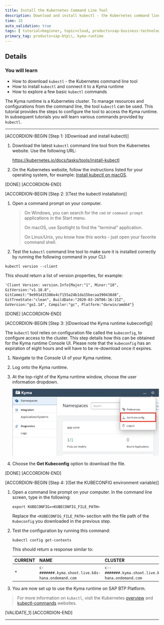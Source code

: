 ```yaml
---
title: Install the Kubernetes Command Line Tool
description: Download and install kubectl - the Kubernetes command line tool which allows access to the SAP BTP, Kyma runtime via the command line.
time: 15
auto_validation: true
tags: [ tutorial>beginner, topic>cloud, products>sap-business-technology-platform]
primary_tag: products>sap-btp\\, kyma-runtime
---
```



## Details
### You will learn  
  - How to download `kubectl` - the Kubernetes command line tool
  - How to install `kubectl` and connect it to a Kyma runtime
  - How to explore a few basic `kubectl` commands

The Kyma runtime is a Kubernetes cluster. To manage resources and configurations from the command line, the tool `kubectl` can be used. This tutorial provides the steps to configure the tool to access the Kyma runtime. In subsequent tutorials you will learn various commands provided by `kubectl`.

---

[ACCORDION-BEGIN [Step 1: ](Download and install kubectl)]

1. Download the latest `kubectl` command line tool from the Kubernetes website. Use the following URL:  

    <https://kubernetes.io/docs/tasks/tools/install-kubectl>

2. On the Kubernetes website, follow the instructions listed for your operating system, for example: [Install kubectl on macOS](https://kubernetes.io/docs/tasks/tools/install-kubectl/#install-kubectl-on-macos).

[DONE]
[ACCORDION-END]

[ACCORDION-BEGIN [Step 2: ](Test the kubectl installation)]

1. Open a command prompt on your computer.

    > On Windows, you can search for the `cmd` or `command prompt` applications in the Start menu.  
    >
    > On macOS, use Spotlight to find the "terminal" application.
    >
    > On Linux/Unix, you know how this works - just open your favorite command shell.

2. Test the `kubectl` command line tool to make sure it is installed correctly by running the following command in your CLI:
```Shell/Bash
kubectl version --client
```

This should return a list of version properties, for example:

```Shell/Bash
'Client Version: version.Info{Major:"1", Minor:"18", GitVersion:"v1.18.0", GitCommit:"9e991415386e4cf155a24b1da15becaa390438d8", GitTreeState:"clean", BuildDate:"2020-03-26T06:16:15Z", GoVersion:"go1.14", Compiler:"gc", Platform:"darwin/amd64"}
```

[DONE]
[ACCORDION-END]

[ACCORDION-BEGIN [Step 3: ](Download the Kyma runtime kubeconfig)]

The `kubectl` tool relies on configuration file called the `kubeconfig`, to configure access to the cluster. This step details how this can be obtained for the Kyma runtime Console UI. Please note that the `kubeconfig` has an expiration of eight hours and will have to be re-download once it expires.   

1. Navigate to the Console UI of your Kyma runtime.

2. Log onto the Kyma runtime.

3. At the top-right of the Kyma runtime window, choose the user information dropdown.

    ![kubeconfig](kubeconfig.png)

4. Choose the **Get Kubeconfig** option to download the file.

[DONE]
[ACCORDION-END]

[ACCORDION-BEGIN [Step 4: ](Set the KUBECONFIG environment variable)]

1. Open a command line prompt on your computer. In the command line screen, type in the following:

    ```Shell/Bash
    export KUBECONFIG=<KUBECONFIG_FILE_PATH>
    ```

    Replace the `<KUBECONFIG_FILE_PATH>` section with the file path of the `Kubeconfig` you downloaded in the previous step.

2. Test the configuration by running this command:  

    ```Shell/Bash
    kubectl config get-contexts
    ```

    This should return a response similar to:

    |CURRENT|NAME|CLUSTER|AUTHINFO|NAMESPACE|
    |-------|----|-------|--------|---------|
    |*      | `c-#######.kyma.shoot.live.k8s-hana.ondemand.com`|`c--#######.kyma.shoot.live.k8s-hana.ondemand.com`|`OIDCUser`| |

3. You are now set up to use the Kyma runtime on SAP BTP Platform.

> For more information on `kubectl`, visit the Kubernetes [overview](https://kubernetes.io/docs/reference/kubectl/overview/) and [kubectl-commands](https://kubernetes.io/docs/reference/generated/kubectl/kubectl-commands) websites.

[VALIDATE_1]
[ACCORDION-END]

---
